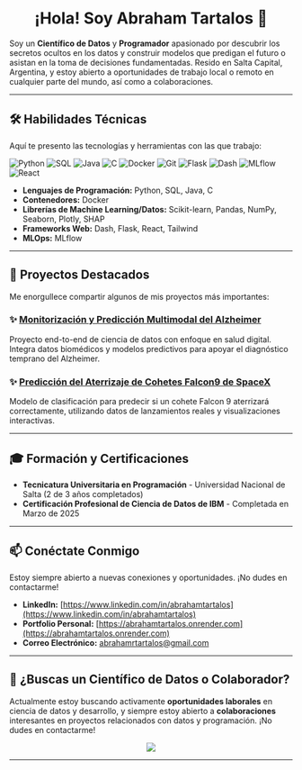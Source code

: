 <div align="center">
  <h1>¡Hola! Soy Abraham Tartalos 👋</h1>
</div>

Soy un **Científico de Datos** y **Programador** apasionado por descubrir los secretos ocultos en los datos y construir modelos que predigan el futuro o asistan en la toma de decisiones fundamentadas. Resido en Salta Capital, Argentina, y estoy abierto a oportunidades de trabajo local o remoto en cualquier parte del mundo, así como a colaboraciones.

---

## 🛠️ Habilidades Técnicas

Aquí te presento las tecnologías y herramientas con las que trabajo:

![Python](https://img.shields.io/badge/-Python-3776AB?style=flat&logo=python&logoColor=white)
![SQL](https://img.shields.io/badge/-SQL-4479A1?style=flat&logo=postgresql&logoColor=white)
![Java](https://img.shields.io/badge/-Java-007396?style=flat&logo=java&logoColor=white)
![C](https://img.shields.io/badge/-C-00599C?style=flat&logo=c&logoColor=white)
![Docker](https://img.shields.io/badge/-Docker-2496ED?style=flat&logo=docker&logoColor=white)
![Git](https://img.shields.io/badge/-Git-F05032?style=flat&logo=git&logoColor=white)
![Flask](https://img.shields.io/badge/-Flask-000000?style=flat&logo=flask&logoColor=white)
![Dash](https://img.shields.io/badge/-Dash-00354A?style=flat&logo=plotly&logoColor=white)
![MLflow](https://img.shields.io/badge/-MLflow-2C3E50?style=flat&logo=mlflow&logoColor=white)
![React](https://img.shields.io/badge/-React-61DAFB?style=flat&logo=react&logoColor=black)


* **Lenguajes de Programación:** Python, SQL, Java, C
* **Contenedores:** Docker
* **Librerías de Machine Learning/Datos:** Scikit-learn, Pandas, NumPy, Seaborn, Plotly, SHAP
* **Frameworks Web:** Dash, Flask, React, Tailwind
* **MLOps:** MLflow

---

## 🚀 Proyectos Destacados

Me enorgullece compartir algunos de mis proyectos más importantes:
### ✨ [Monitorización y Predicción Multimodal del Alzheimer](https://github.com/AbrahamTartalos/alzheimer-multimodal-monitoring)
Proyecto end-to-end de ciencia de datos con enfoque en salud digital. Integra datos biomédicos y modelos predictivos para apoyar el diagnóstico temprano del Alzheimer.


### ✨ [Predicción del Aterrizaje de Cohetes Falcon9 de SpaceX](https://github.com/AbrahamTartalos/prediccion-aterrizaje-falcon9-spacex)
Modelo de clasificación para predecir si un cohete Falcon 9 aterrizará correctamente, utilizando datos de lanzamientos reales y visualizaciones interactivas.

---

## 🎓 Formación y Certificaciones

* **Tecnicatura Universitaria en Programación** - Universidad Nacional de Salta (2 de 3 años completados)
* **Certificación Profesional de Ciencia de Datos de IBM** - Completada en Marzo de 2025

---

## 📫 Conéctate Conmigo

Estoy siempre abierto a nuevas conexiones y oportunidades. ¡No dudes en contactarme!

* **LinkedIn:** [https://www.linkedin.com/in/abrahamtartalos](https://www.linkedin.com/in/abrahamtartalos)
* **Portfolio Personal:** [https://abrahamtartalos.onrender.com](https://abrahamtartalos.onrender.com)
* **Correo Electrónico:** abrahamrtartalos@gmail.com

---

## 💼 ¿Buscas un Científico de Datos o Colaborador?

Actualmente estoy buscando activamente **oportunidades laborales** en ciencia de datos y desarrollo, y siempre estoy abierto a **colaboraciones** interesantes en proyectos relacionados con datos y programación. ¡No dudes en contactarme!

<p align="center">
  <a href="mailto:abrahamrtartalos@gmail.com">
    <img src="https://img.shields.io/badge/-Trabajemos%20juntos!-333333?style=for-the-badge&logo=Gmail&logoColor=white" />
  </a>
</p>


---

<!--
**AbrahamTartalos/AbrahamTartalos** is a ✨ _special_ ✨ repository because its `README.md` (this file) appears on your GitHub profile.

Here are some ideas to get you started:

- 🔭 I’m currently working on ...
- 🌱 I’m currently learning ...
- 👯 I’m looking to collaborate on ...
- 🤔 I’m looking for help with ...
- 💬 Ask me about ...
- 📫 How to reach me: ...
- 😄 Pronouns: ...
- ⚡ Fun fact: ...
-->
